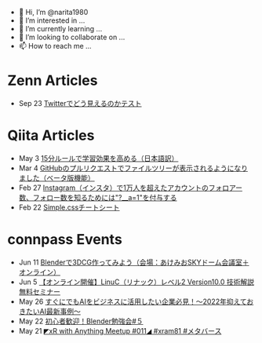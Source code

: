 - 👋 Hi, I’m @narita1980
- 👀 I’m interested in ...
- 🌱 I’m currently learning ...
- 💞️ I’m looking to collaborate on ...
- 📫 How to reach me ...

# Zenn Articles

<!-- profile updater begin: zenn -->
- Sep 23 [Twitterでどう見えるのかテスト](https://zenn.dev/narita1980/articles/cbb21f8d7f785752d6ac)
<!-- profile updater end: zenn -->

# Qiita Articles

<!-- profile updater begin: qiita -->
- May 3 [15分ルールで学習効果を高める（日本語訳）](https://qiita.com/narita1980/items/d0ad5246344fc6e4380f)
- Mar 4 [GitHubのプルリクエストでファイルツリーが表示されるようになりました（ベータ版機能）](https://qiita.com/narita1980/items/bee2c5232342a51e0415)
- Feb 27 [Instagram（インスタ）で1万人を超えたアカウントのフォロアー数、フォロー数を知るためには"?__a=1"を付与する](https://qiita.com/narita1980/items/630b7014fa893461b991)
- Feb 22 [Simple.cssチートシート](https://qiita.com/narita1980/items/fd2ccf0e91944aab9fd5)
<!-- profile updater end: qiita -->

# connpass Events

<!-- profile updater begin: connpass -->
- Jun 11 [Blenderで3DCG作ってみよう（会場：あけみおSKYドーム会議室＋オンライン）](https://coderdojo-nago.connpass.com/event/247903/)
- Jun 5 [【オンライン開催】LinuC（リナック）レベル2 Version10.0 技術解説無料セミナー](https://connpass.com/event/246027/)
- May 26 [すぐにでもAIをビジネスに活用したい企業必見！〜2022年抑えておきたいAI最新事例〜](https://connpass.com/event/247999/)
- May 22 [初心者歓迎！Blender勉強会#５](https://c-sagyoba-benkyoukai.connpass.com/event/247412/)
- May 21 [◤xR with Anything Meetup #011◢ #xram81 #メタバース](https://xram.connpass.com/event/245856/)
<!-- profile updater end: connpass -->

<!---
narita1980/narita1980 is a ✨ special ✨ repository because its `README.md` (this file) appears on your GitHub profile.
You can click the Preview link to take a look at your changes.
--->
